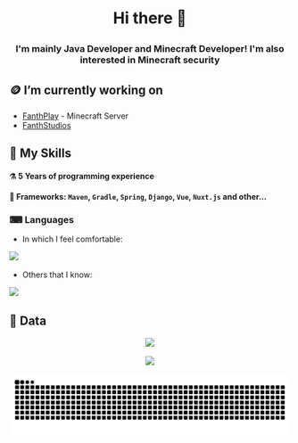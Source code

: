 # <p align="center">Hi there 👋</p>
### <p align="center">I'm mainly Java Developer and Minecraft Developer! I'm also interested in Minecraft security</p>

## 🪙 I’m currently working on
- [FanthPlay](https://fanthplay.pl) - Minecraft Server
- [FanthStudios](https://fanthstudios.pl)

## 🔨 My Skills
#### ⚗ 5 Years of programming experience
#### 🧰 Frameworks: `Maven`, `Gradle`, `Spring`, `Django`, `Vue`, `Nuxt.js` and other...

### ⌨ Languages
- In which I feel comfortable:<br>
<img src="https://skillicons.dev/icons?i=java,python,typescript,javascript,rust&theme=dark">

- Others that I know: <br>
<img src="https://skillicons.dev/icons?i=lua,html,css,cs&theme=dark">

## 📄 Data

<div align="center">
  <p><img src="https://komarev.com/ghpvc/?username=EpicPlayerA10&color=green"/></p>
  <p><img src="https://github-readme-stats.vercel.app/api?username=EpicPlayerA10&show_icons=true&theme=merko"/></p>
  <picture>
    <source media="(prefers-color-scheme: dark)" srcset="https://raw.githubusercontent.com/EpicPlayerA10/EpicPlayerA10/output/github-contribution-grid-snake-dark.svg" />
    <source media="(prefers-color-scheme: light)" srcset="https://raw.githubusercontent.com/EpicPlayerA10/EpicPlayerA10/output/github-contribution-grid-snake.svg" />
    <img alt="github-snake" src="https://raw.githubusercontent.com/EpicPlayerA10/EpicPlayerA10/output/github-contribution-grid-snake.svg" />
  </picture>
</div>
